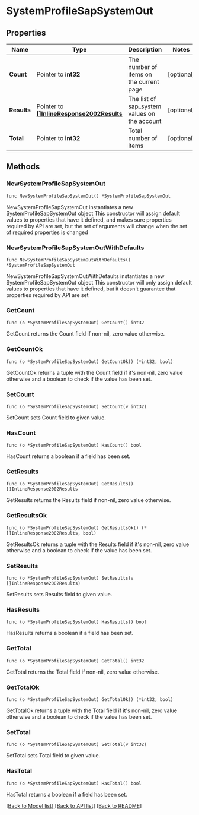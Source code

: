# SystemProfileSapSystemOut

## Properties

Name | Type | Description | Notes
------------ | ------------- | ------------- | -------------
**Count** | Pointer to **int32** | The number of items on the current page | [optional] 
**Results** | Pointer to [**[]InlineResponse2002Results**](InlineResponse2002Results.md) | The list of sap_system values on the account | [optional] 
**Total** | Pointer to **int32** | Total number of items | [optional] 

## Methods

### NewSystemProfileSapSystemOut

`func NewSystemProfileSapSystemOut() *SystemProfileSapSystemOut`

NewSystemProfileSapSystemOut instantiates a new SystemProfileSapSystemOut object
This constructor will assign default values to properties that have it defined,
and makes sure properties required by API are set, but the set of arguments
will change when the set of required properties is changed

### NewSystemProfileSapSystemOutWithDefaults

`func NewSystemProfileSapSystemOutWithDefaults() *SystemProfileSapSystemOut`

NewSystemProfileSapSystemOutWithDefaults instantiates a new SystemProfileSapSystemOut object
This constructor will only assign default values to properties that have it defined,
but it doesn't guarantee that properties required by API are set

### GetCount

`func (o *SystemProfileSapSystemOut) GetCount() int32`

GetCount returns the Count field if non-nil, zero value otherwise.

### GetCountOk

`func (o *SystemProfileSapSystemOut) GetCountOk() (*int32, bool)`

GetCountOk returns a tuple with the Count field if it's non-nil, zero value otherwise
and a boolean to check if the value has been set.

### SetCount

`func (o *SystemProfileSapSystemOut) SetCount(v int32)`

SetCount sets Count field to given value.

### HasCount

`func (o *SystemProfileSapSystemOut) HasCount() bool`

HasCount returns a boolean if a field has been set.

### GetResults

`func (o *SystemProfileSapSystemOut) GetResults() []InlineResponse2002Results`

GetResults returns the Results field if non-nil, zero value otherwise.

### GetResultsOk

`func (o *SystemProfileSapSystemOut) GetResultsOk() (*[]InlineResponse2002Results, bool)`

GetResultsOk returns a tuple with the Results field if it's non-nil, zero value otherwise
and a boolean to check if the value has been set.

### SetResults

`func (o *SystemProfileSapSystemOut) SetResults(v []InlineResponse2002Results)`

SetResults sets Results field to given value.

### HasResults

`func (o *SystemProfileSapSystemOut) HasResults() bool`

HasResults returns a boolean if a field has been set.

### GetTotal

`func (o *SystemProfileSapSystemOut) GetTotal() int32`

GetTotal returns the Total field if non-nil, zero value otherwise.

### GetTotalOk

`func (o *SystemProfileSapSystemOut) GetTotalOk() (*int32, bool)`

GetTotalOk returns a tuple with the Total field if it's non-nil, zero value otherwise
and a boolean to check if the value has been set.

### SetTotal

`func (o *SystemProfileSapSystemOut) SetTotal(v int32)`

SetTotal sets Total field to given value.

### HasTotal

`func (o *SystemProfileSapSystemOut) HasTotal() bool`

HasTotal returns a boolean if a field has been set.


[[Back to Model list]](../README.md#documentation-for-models) [[Back to API list]](../README.md#documentation-for-api-endpoints) [[Back to README]](../README.md)


